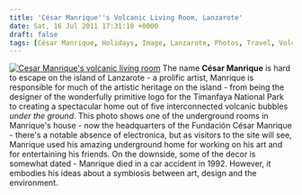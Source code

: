 ```yaml
---
title: 'César Manrique''s Volcanic Living Room, Lanzarote'
date: Sat, 16 Jul 2011 17:31:10 +0000
draft: false
tags: [César Manrique, Holidays, Image, Lanzarote, Photos, Travel, Volcanoes]
---
```


[![Cesar Manrique's volcanic living room](http://gerard.interwebworld.co.uk/files/2011/07/manrique-volcanic-bubble.jpg)](http://gerard.interwebworld.co.uk/files/2011/07/manrique-volcanic-bubble.jpg) The name **César Manrique** is hard to escape on the island of Lanzarote - a prolific artist, Manrique is responsible for much of the artistic heritage on the island - from being the designer of the wonderfully primitive logo for the Timanfaya National Park to creating a spectacular home out of five interconnected volcanic bubbles _under the ground_. This photo shows one of the underground rooms in Manrique's house - now the headquarters of the Fundación César Manrique - there's a notable absence of electronica, but as visitors to the site will see, Manrique used his amazing underground home for working on his art and for entertaining his friends. On the downside, some of the decor is somewhat dated - Manrique died in a car accident in 1992. However, it embodies his ideas about a symbiosis between art, design and the environment.